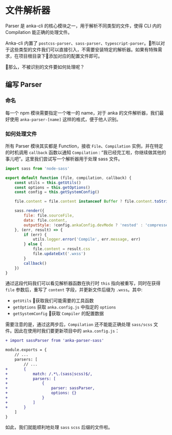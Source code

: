 # 文件解析器

Parser 是 anka-cli 的核心模块之一，用于解析不同类型的文件，使得 CLI 内的 Compilation 能正确的处理文件。

Anka-cli 内置了 `postcss-parser`、`sass-parser`、`typescript-parser`。所以对于这些类型的文件我们可以直接引入，不需要安装特定的解析器。如果有特殊需求，在项目根目录下添加对应的配置文件即可。

那么，不被识别的文件要如何处理呢？

## 编写 Parser

### 命名

每一个 npm 模块需要指定一个唯一的 name，对于 anka 的文件解析器，我们最好使用 `anka-parser-[name]` 这样的格式，便于他人识别。

### 如何处理文件

所有 Parser 模块其实都是 Function，接收 `File`、`Compilation` 实例，并在特定的时机调用 `callback` 函数以通知 `Compilation` : “我已经完工啦，你继续做其他的事儿吧”。这里我们尝试写一个解析器用于处理 sass 文件。

```javascript
import sass from 'node-sass'

export default function (file, compilation, callback) {
    const utils = this.getUtils()
    const options = this.getOptions()
    const config = this.getSystemConfig()

    file.content = file.content instanceof Buffer ? file.content.toString() : file.content

    sass.render({
        file: file.sourceFile,
        data: file.content,
        outputStyle: !config.ankaConfig.devMode ? 'nested' : 'compressed'
    }, (err, result) => {
        if (err) {
            utils.logger.error('Compile', err.message, err)
        } else {
            file.content = result.css
            file.updateExt('.wxss')
        }
        callback()
    })
}
```

通过这段代码我们可以看见解析器函数在执行时 `this` 指向被重写，同时在获得 `file` 参数后，重写了 `content` 字段，并更新文件后缀为 `.wxss`。其中:

- `getUtils` 获取我们可能需要的工具函数
- `getOptions` 获取 `anka.config.js` 中指定的 `options`
- `getSystemConfig` 获取 `Compiler` 的配置数据

需要注意的是，通过这两步后，`Compilation` 还不能能正确处理 `sass/scss` 文件。因此在使用时我们要更新项目中的 `anka.config.js`：

```diff
+ import sassParser from 'anka-parser-sass'

module.exports = {
    // ...
    parsers: [
        // ...
+       {
+           match: /.*\.(sass|scss)$/,
+           parsers: [
+               {
+                   parser: sassParser,
+                   options: {}
+               }
+           ]
+       }
    ]
}
```
如此，我们就能顺利地处理 `sass` `scss` 后缀的文件啦。
